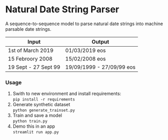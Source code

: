 # Natural Date String Parser
A sequence-to-sequence model to parse natural date strings into machine parsable date strings.

| Input                | Output                    |
|----------------------|---------------------------|
| 1st of March 2019    | 01/03/2019 eos            |
| 15 Febroory 2008     | 15/02/2008 eos            |
| 19 Sept - 27 Sept 99 | 19/09/1999 - 27/09/99 eos |

### Usage
1. Swith to new environment and install requirements:  
`pip install -r requirements`
2. Generate synthetic dataset  
`python generate_trainset.py`
3. Train and save a model   
`python train.py`
4. Demo this in an app  
`streamlit run app.py` 
